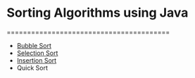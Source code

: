 # Sorting Algorithms using Java
========================================
* [Bubble Sort](https://github.com/Sparsh-Agrawal/Sorting-Algorithms/blob/master/src/BubbleSort.java)
* [Selection Sort](https://github.com/Sparsh-Agrawal/Sorting-Algorithms/blob/master/src/SelectionSort.java)
* [Insertion Sort](https://github.com/Sparsh-Agrawal/Sorting-Algorithms/blob/master/src/InsertionSort.java)
* Quick Sort
